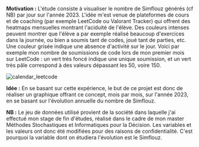 **Motivation :** L'étude consiste à visualiser le nombre de Simflouz générés (cf NB) par jour sur l'année 2023. L'idée m'est venue de plateformes de cours et de coaching (par exemple LeetCode ou Valorant Tracker) qui offrent des heatmaps mensuelles montrant l'aciduité de l'élève. 
Des couleurs intenses peuvent montrer que l'élève a par exemple réalisé beaucoup d'exercices dans la journée, ou bien a soumis tant de codes, joué tant de parties, etc. Une couleur grisée indique une absence d'activité sur le jour.
Voici par exemple mon nombre de soumissions de code lors de mon premier mois sur LeetCode : un vert très foncé indique une unique soumission, et un vert très pâle correspond à des valeurs dépassant les 50, voire 150.

![calendar_leetcode](https://github.com/user-attachments/assets/3da0a3dc-37c2-4bd4-a65b-232fa4dfeecd)

**Idée :** En se basant sur cette expérience, le but de ce projet est donc de réaliser un graphique offrant ce concept, mois par mois, sur l'année 2023, en se basant sur l'évolution annuelle du nombre de Simflouz.

**NB :** Le jeu de données utilisé provient de la société dans laquelle j'ai effectué mon stage de fin d'études, réalisé dans le cadre de mon master Méthodes Stochastiques et Informatiques pour la Décision. Les variables et les valeurs ont donc été modifiées pour des raisons de confidentialité. C'est pourquoi la variable dont on étudiera l'évolution est le Simflouz.
